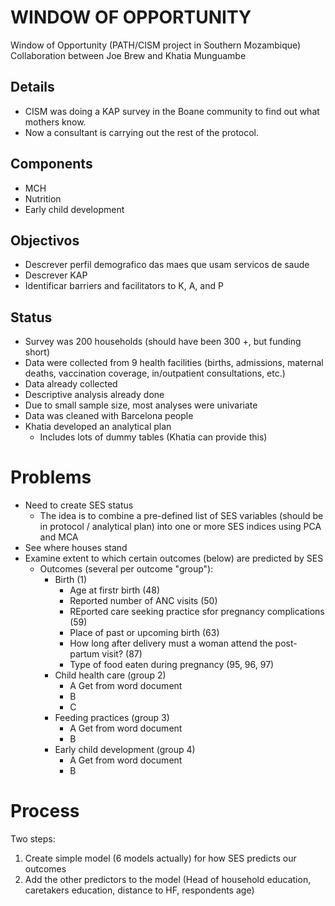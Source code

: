 # WINDOW OF OPPORTUNITY
Window of Opportunity (PATH/CISM project in Southern Mozambique)
Collaboration between Joe Brew and Khatia Munguambe

## Details
- CISM was doing a KAP survey in the Boane community to find out what mothers know.
- Now a consultant is carrying out the rest of the protocol.

## Components
- MCH
- Nutrition
- Early child development

## Objectivos
- Descrever perfil demografico das maes que usam servicos de saude
- Descrever KAP
- Identificar barriers and facilitators to K, A, and P

## Status
- Survey was 200 households (should have been 300 +, but funding short)
- Data were collected from 9 health facilities (births, admissions, maternal deaths, vaccination coverage, in/outpatient consultations, etc.)
- Data already collected
- Descriptive analysis already done
- Due to small sample size, most analyses were univariate
- Data was cleaned with Barcelona people
- Khatia developed an analytical plan
  - Includes lots of dummy tables (Khatia can provide this)

# Problems
- Need to create SES status
  - The idea is to combine a pre-defined list of SES variables (should be in protocol / analytical plan) into one or more SES indices using PCA and MCA
- See where houses stand
- Examine extent to which certain outcomes (below) are predicted by SES
  - Outcomes (several per outcome "group"):
    - Birth (1)
      - Age at firstr birth (48)
      - Reported number of ANC visits (50)
      - REported care seeking practice sfor pregnancy complications (59)
      - Place of past or upcoming birth (63)
      - How long after delivery must a woman attend the post-partum visit? (87)
      - Type of food eaten during pregnancy (95, 96, 97)
    - Child health care (group 2)
      - A Get from word document
      - B
      - C
    - Feeding practices (group 3)
      - A Get from word document
      - B
    - Early child development (group 4)
      - A Get from word document
      - B

# Process
Two steps:
  1. Create simple model (6 models actually) for how SES predicts our outcomes
  2. Add the other predictors to the model (Head of household education, caretakers education, distance to HF, respondents age)
